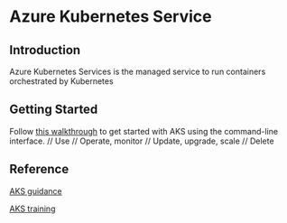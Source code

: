 # Azure Kubernetes Service 

## Introduction
Azure Kubernetes Services is the managed service to run containers orchestrated by Kubernetes

## Getting Started
Follow [this walkthrough](./az_aks_create.md) to get started with AKS using the command-line interface.
// Use
// Operate, monitor
// Update, upgrade, scale
// Delete

## Reference
[AKS guidance](./aks_guidance.md)

[AKS training](./aks_training.md)

